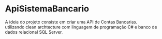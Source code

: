 # ApiSistemaBancario
A ideia do projeto consiste em criar uma API de Contas Bancarias. utilizando clean archtecture com linguagem de programação C# e banco de dados relacional SQL Server.

